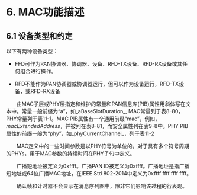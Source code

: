 # 6. MAC功能描述

## 6.1 设备类型和约定

以下有两种设备类型：

* FFD可作为PAN协调器、协调器、设备、RFD-TX设备、RFD-RX设备或其任何组合进行操作。

* RFD不能作为PAN协调器或协调器运行，但可以作为设备运行，RFD-TX设备，或RFD-RX设备

　　由MAC子层或PHY层指定和维护的常量和PAN信息库\(PIB\)属性用斜体写在文本中。常量一般前缀为“a”，如_aBaseSlotDuration_, MAC常量列于表8-80，PHY常量列于表11-1。MAC PIB属性有一个通用前缀“mac”，例如，_macExtendedAddress_，并被列在表8-81，而安全属性列在表9-8中。PHY PIB属性的前缀一般为“phy”，如_phyCurrentChannel_，列于表11-2

　　MAC定义中的一些时间参数是以PHY符号为单位的。对于具有多个符号周期的PHYs，用于MAC参数的持续时间在PHY子句中定义。

　　广播短地址被定义为0xffff。广播PAN ID被定义为0xffff。广播地址是指广播短地址或64位广播MAC地址，在IEEE Std 802-2014中定义为0xffff ffff ffff ffff。

　　确认帧和计时器不会显示在消息序列图中，除非它们影响该过程的行表现。

